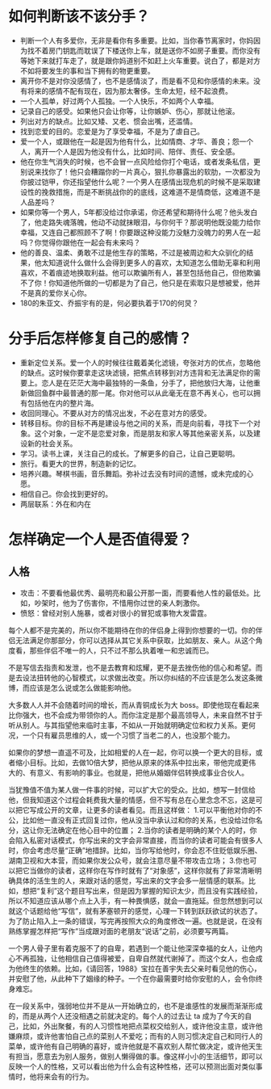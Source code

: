 # 如何判断该不该分手？
* 判断一个人有多爱你，无非是看你有多重要。比如，当你春节离家时，你妈因为找不着房门钥匙而耽误了下楼送你上车，就是送你不如房子重要。而你没有等她下来就打车走了，就是跟你妈道别不如赶上火车重要。说白了，都是对方不如将要发生的事和当下拥有的物更重要。
* 离开你不是对你没感情了，也不是感情淡了，而是看不见和你感情的未来。没有将来的感情不配有现在，因为那太奢侈。生命太短，经不起浪费。
* 一个人孤单，好过两个人孤独。一个人快乐，不如两个人幸福。
* 记录自己的感受。如果他只会让你等，让你嫉妒、伤心，那就让他滚。
* 列出对方的缺点。比如又矮、又老、惯会出嘴，还滥情。
* 找到恋爱的目的。恋爱是为了享受幸福，不是为了虐自己。
* 爱一个人，或跟他在一起是因为他有什么，比如情商、才华、善良；怨一个人，离开一个人是因为他没有什么，比如时间、陪伴、责任、安全感。
* 他在你生气消失的时候，也不会冒一点风险给你打个电话，或者发条私信，更别说来找你了！他只会糟蹋你的一片真心，狠扎你暴露出的软肋，一次都没为你披过铠甲，你还指望他什么呢？一个男人在感情出现危机的时候不是采取建设性的挽救措施，而是不断挑战你的的底线，这难道不是情商低，这难道不是人品差吗？
* 如果你等一个男人，5年都没给过你承诺，你还希望和期待什么呢？他头发白了，他走路失魂落魄，他动不动就抹眼泪，与你何干？那说明他既没能力给你幸福，又连自己都照顾不了啊！你要跟这种没能力没魅力没魄力的男人在一起吗？你觉得你跟他在一起会有未来吗？
* 他的善良、温柔、勇敢不过是他生存的策略，不过是被周边和大众驯化的结果，他太知道说什么做什么会得到更多人的喜欢，太知道怎么借助无辜和利用喜欢，不着痕迹地换取利益。他可以欺骗所有人，甚至包括他自己，但他欺骗不了你！你知道他所做的一切都是为了自己，他只是在索取只是想被爱，他并不是真的爱你关心你。
* 180的朱亚文、乔振宇有的是，何必要执着于170的何炅？

# 分手后怎样修复自己的感情？
* 重新定位关系。爱一个人的时候往往戴着美化滤镜，夸张对方的优点，忽略他的缺点。这时候你要拿走这块滤镜，把焦点转移到对方违背和无法满足你的需要上。恋人是在茫茫大海中最独特的一条鱼，分手了，把他放归大海，让他重新做回鱼群中最普通的那一尾。你对他可以从此毫无在意不再关心，也可以拥有包括他在内的整片海。
* 收回同理心。不要从对方的情况出发，不必在意对方的感受。
* 转移目标。你的目标不再是建设与他之间的关系，而是向前看，寻找下一个对象。这个对象，一定不是恋爱对象，而是朋友和家人等其他亲密关系，以及建设新的社会关系。
* 学习。读书上课，关注自己的成长。了解更多的自己，让自己更聪明。
* 旅行。看更大的世界，制造新的记忆。
* 培养兴趣。琴棋书画，音乐舞蹈。弥补过去没有时间的遗憾，或未完成的心愿。
* 相信自己。你会找到更好的。
* 两层联系：外在和内在

# 怎样确定一个人是否值得爱？
## 人格
* 攻击：不要看他最优秀、最明亮和最公开那一面，而要看他人性的最低处。比如，吵架时，他为了伤害你，不惜用你过世的亲人刺激你。
* 愤怒：曾经对别人施暴，或者对很小的冒犯或事物大发雷霆。

每个人都不是完美的，所以你不能期待在你的伴侣身上得到你想要的一切。你的伴侣无法满足你那部分，你可以选择从其它关系中获取，比如朋友、亲人。从这个角度看，那些伴侣不唯一的人，只不过不那么执着唯一和忠诚而已。

不是写信去指责和发泄，也不是去教育和炫耀，更不是去挫伤他的信心和希望。而是去设法扭转他的心智模式，以求做出改变。所以你纠结的不应该是怎么发这条微博，而应该是怎么说或怎么做能影响他。

大多数人人并不会随着时间的增长，而从青铜成长为大 boss。即使他现在看起来比你强大，也不会成为带领你的人。而你注定是那个最高领导人，未来自然不甘于听从别人。与其指望他来临时主事，不如从一开始就明确定位和权力关系。更何况，一个只有雇员思维的人，或一个习惯了当老二的人，也没那个能力。

如果你的梦想一直遥不可及，比如相爱的人在一起，你可以换一个更大的目标，或者缩小目标。比如，去做10倍大梦，把他从原来的体系中拉出来，带他完成更伟大的、有意义、有影响的事业。也就是，把他从婚姻伴侣转换成事业合伙人。

当犹豫值不值为某人做一件事的时候，可以扩大它的受众。比如，想写一封信给他，但我知道这个过程会耗费我大量的情感，但不写有总在心里念念不忘，这是可以把它写成公开的文章，让更多的读者看见。而且这样做：
1.可以平衡他对你的不公，比如他一直没有正式回复过你，他从没当中承认过和你的关系，也没给过你名分，这让你无法确定在他心目中的位置；
2.当你的读者是明确的某个人的时，你会陷入私密对话模式，你写出来的文字会非常直接，而当你的读者可能会有很多人时，你会考虑尽量“正确”地措辞。比如，当你写给他时，你会忍不住贬低娱乐圈、湖南卫视和大本营，而如果你发公众号，就会注意尽量不带攻击立场；
3.你也可以把它当做你的读者，这样你在写作时就有了“对象感”，这样你就有了非常清晰明确具体的活生生的人，来跟对话的感觉，写出来的文字会多一层情感的联系。比如，想把“复利”这个题目写出来，但是因为掌握的知识太少，而且没有实践经验，所以不知道应该从哪个点上入手，有一种畏惧感，就会一直拖延。但忽然想到可以就这个话题给他“写信”，就有茅塞顿开的感觉，心理一下转到跃跃欲试的状态了。为了防止陷入上一条的错误，写完再按照大众的角度修改一遍。也就是说，在没有熟练掌握怎样把“写作”当成跟对面的老朋友“说话”之前，必须要写两篇。

一个男人骨子里有着克服不了的自卑，若遇到一个能让他深深幸福的女人，让他内心不再孤独，让他相信自己值得被爱，自卑自然就代谢掉了。而这个女人，也会成为他终生的依赖。比如，《请回答，1988》宝拉在善宇失去父亲时看见他的伤心，并安慰了他，从此种下了姻缘的种子。一个在你最需要时给你安慰的人，会令你终身难忘。

在一段关系中，强弱地位并不是从一开始确立的，也不是谁感性的发展而渐渐形成的，而是从两个人还没相遇之前就决定的。每个人的过去让 ta 成为了今天的自己，比如，外出聚餐，有的人习惯性地把点菜权交给别人，或许他没主意，或许他嫌麻烦，或许他害怕自己点的菜别人不爱吃；而有的人则习惯决定自己和同行人的菜单，或许他有自己明确的喜好，或许他就是不喜欢别人帮忙做决定，或许他天生有担当，愿意去为别人服务，做别人懒得做的事。像这样小小的生活细节，即可以反映一个人的性格，又可以看出他为什么会有这种性格，还可以预测出面对类似事情时，他将来会有的行为。
